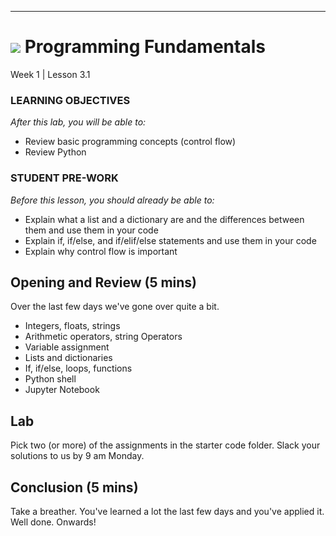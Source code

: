 ---
# ![](https://ga-dash.s3.amazonaws.com/production/assets/logo-9f88ae6c9c3871690e33280fcf557f33.png) Programming Fundamentals
Week 1 | Lesson 3.1


### LEARNING OBJECTIVES
*After this lab, you will be able to:*
- Review basic programming concepts (control flow)
- Review Python

### STUDENT PRE-WORK
*Before this lesson, you should already be able to:*
- Explain what a list and a dictionary are and the differences between them and use them in your code
- Explain if, if/else, and if/elif/else statements and use them in your code
- Explain why control flow is important


<a name="Control Flow and Python Review"></a>
## Opening and Review (5 mins)
Over the last few days we've gone over quite a bit.

- Integers, floats, strings
- Arithmetic operators, string Operators
- Variable assignment
- Lists and dictionaries
- If, if/else, loops, functions
- Python shell
- Jupyter Notebook

<a name="ind-practice"></a>
## Lab
Pick two (or more) of the assignments in the starter code folder. Slack your solutions to us by 9 am Monday. 


<a name="conclusion"></a>
## Conclusion (5 mins)
Take a breather. You've learned a lot the last few days and you've applied it. Well done. Onwards!

